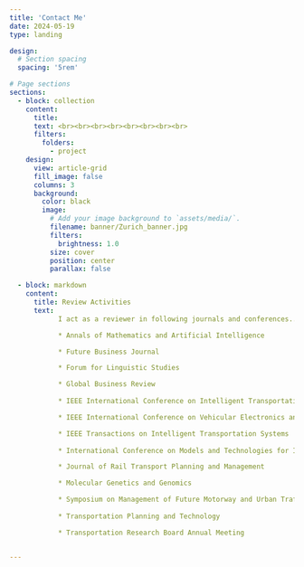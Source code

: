 ```yaml
---
title: 'Contact Me'
date: 2024-05-19
type: landing

design:
  # Section spacing
  spacing: '5rem'

# Page sections
sections:
  - block: collection
    content:
      title:  
      text: <br><br><br><br><br><br><br><br>
      filters:
        folders:
          - project
    design:
      view: article-grid
      fill_image: false
      columns: 3
      background:
        color: black
        image:
          # Add your image background to `assets/media/`.
          filename: banner/Zurich_banner.jpg
          filters:
            brightness: 1.0
          size: cover
          position: center
          parallax: false

  - block: markdown
    content:
      title: Review Activities
      text:
            I act as a reviewer in following journals and conferences...

            * Annals of Mathematics and Artificial Intelligence

            * Future Business Journal

            * Forum for Linguistic Studies

            * Global Business Review
                        
            * IEEE International Conference on Intelligent Transportation Systems

            * IEEE International Conference on Vehicular Electronics and Safety

            * IEEE Transactions on Intelligent Transportation Systems
            
            * International Conference on Models and Technologies for Intelligent Transportation Systems (MT-ITS) 

            * Journal of Rail Transport Planning and Management

            * Molecular Genetics and Genomics

            * Symposium on Management of Future Motorway and Urban Traffic Systems (MFTS)
            
            * Transportation Planning and Technology 

            * Transportation Research Board Annual Meeting


---
```

